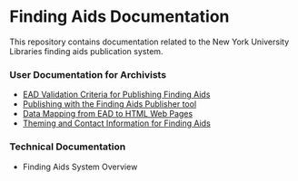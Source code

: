 # Finding Aids Documentation

This repository contains documentation related to the New York University Libraries finding aids publication system.

### User Documentation for Archivists
* [EAD Validation Criteria for Publishing Finding Aids](./user/EAD_Validation_Criteria_for_Publishing.pdf)
* [Publishing with the Finding Aids Publisher tool](./user/Publishing_with_the_Finding_Aids_Publisher_tool.pdf)
* [Data Mapping from EAD to HTML Web Pages](./user/Data_Mapping_from_EAD_to_HTML_Web_Pages.pdf)
* [Theming and Contact Information for Finding Aids](./user/Theming_and_Contact_Information_for_Finding_Aids.pdf)
    
### Technical Documentation
* Finding Aids System Overview
